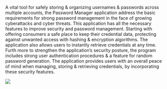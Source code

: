 

A vital tool for safely storing & organizing usernames & passwords across multiple accounts, the Password Manager application address the basic requirements for strong password management in the face of growing cyberattacks and cyber threats. This application has all the necessary features to improve security and password management. Starting with offering consumers a safe place to keep their credential data, protecting against unwanted access with hashing & encryption algorithms. The application also allows users to instantly retrieve credentials at any time. Furth more to strengthen the application’s security posture, the program includes strong user authentication procedures & a feature for random password generation. The application provides users with an overall peace of mind when managing, storing & retrieving credentials, by incorporating these security features.

![](https://news.sophos.com/wp-content/uploads/2019/02/shutterstock_640477099-compressor-1.jpg)

